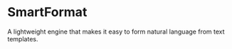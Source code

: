 SmartFormat
===========

A lightweight engine that makes it easy to form natural language from text templates.